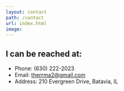 ```yaml
---
layout: contact
path: /contact
url: index.html
image: 
---
```


## I can be reached at:


* Phone: (630) 222-2023
* Email: therrma2@gmail.com
* Address: 210 Evergreen Drive, Batavia, IL

